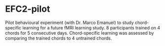 # EFC2-pilot
Pilot behavioural experiment (with Dr. Marco Emanuel) to study chord-specific learning for a future fMRI learning study. 8 participants trained on 4 chords for 5 consecutive days. Chord-specific learning was assessed by comparing the trained chords to 4 untrained chords.
